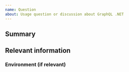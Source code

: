 ```yaml
---
name: Question
about: Usage question or discussion about GraphQL .NET
---
```


<!--
  To make it easier for us to help you, please include as much useful information as possible.

  Useful Links:
  - Documentation: https://graphql-dotnet.github.io/

  GraphQL .NET has community support channels, try asking your question on:

  - Gitter: https://gitter.im/graphql-dotnet/graphql-dotnet
  - Stack Overflow: https://stackoverflow.com/questions/tagged/graphql-dotnet

  Before opening a new issue, please search existing issues https://github.com/graphql-dotnet/graphql-dotnet/issues
-->

## Summary

## Relevant information

<!-- Provide as much useful information as you can -->

### Environment (if relevant)

<!--
  Version, OS, Server Architecture, etc.
-->
